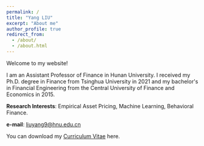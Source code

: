 ```yaml
---
permalink: /
title: "Yang LIU"
excerpt: "About me"
author_profile: true
redirect_from: 
  - /about/
  - /about.html
---
```


Welcome to my website!

I am an Assistant Professor of Finance in Hunan University.
I received my Ph.D. degree in Finance from Tsinghua University in 2021
and my bachelor's in Financial Engineering from the Central University of Finance and Economics in 2015.

**Research Interests**: Empirical Asset Pricing, Machine Learning, Behavioral Finance.

<!---
My research covers the global financial markets, with a strong focus on the Chinese stock markets.
In a study on Chinese A-Share, I incorporate the volume info to construct a Trend factor to
reflect the critical feature of large individual trading in China.
The resulting factor model significantly outperforms the existing models in terms of the explanatory power, 
serving as the Carhart model in China. 
We also provide a theoretical explanation of the trend factor and verify it across international market tests. 

In another study on machine learning (ML), I use genetic programming (GP)
to construct a new framework for predicting the cross-section of stock returns by
  maximizing an economic objective, the Sharpe ratio of the usual spread portfolio. 
 Compared with the conventional regression-based methods and
the neural network, GP can double their performance in the US, and outperform them
internationally.
-->
 
**e-mail**: liuyang9@hnu.edu.cn

<!---
# **Tel**: (+86) 13001239008
-->

You can download my [Curriculum Vitae](https://yangliu-finance.github.io/files/CV_YangLiu_231204_update1.pdf) here. 
 
